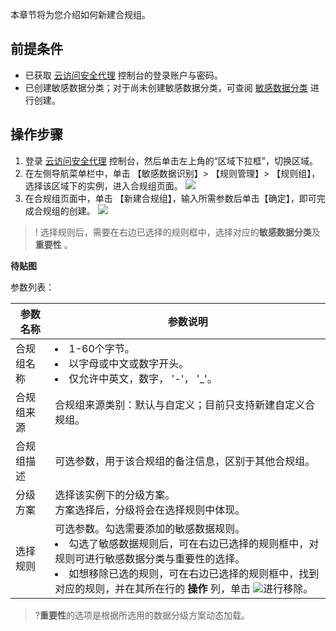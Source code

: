 本章节将为您介绍如何新建合规组。
## 前提条件
- 已获取 [云访问安全代理](https://console.cloud.tencent.com/casb) 控制台的登录账户与密码。
- 已创建敏感数据分类；对于尚未创建敏感数据分类，可查阅 [敏感数据分类](https://cloud.tencent.com/document/product/1303/56681) 进行创建。

## 操作步骤
1. 登录 [云访问安全代理](https://console.cloud.tencent.com/casb)  控制台，然后单击左上角的“区域下拉框”，切换区域。
2. 在左侧导航菜单栏中，单击 【敏感数据识别】> 【规则管理】> 【规则组】，选择该区域下的实例，进入合规组页面。
![](https://main.qcloudimg.com/raw/460e0416c586a12d0775f6225e2b2b05.png)
3. 在合规组页面中，单击 【新建合规组】，输入所需参数后单击【确定】，即可完成合规组的创建。
   ![](https://main.qcloudimg.com/raw/8e2871665590f9820ecb3028a7bda2b9.png)
>! 选择规则后，需要在右边已选择的规则框中，选择对应的**敏感数据分类**及**重要性** 。

**待贴图**

参数列表：

| 参数名称   | 参数说明                                                     |
| ---------- | ------------------------------------------------------------ |
| 合规组名称 | <li> 1-60个字节。 <li>以字母或中文或数字开头。 <li>仅允许中英文，数字， '-'， '_'。 |
| 合规组来源 | 合规组来源类别：默认与自定义；目前只支持新建自定义合规组。   |
| 合规组描述 | 可选参数，用于该合规组的备注信息，区别于其他合规组。         |
| 分级方案       | 选择该实例下的分级方案。<br>方案选择后，分级将会在选择规则中体现。  |
| 选择规则   | 可选参数。勾选需要添加的敏感数据规则。 <li>勾选了敏感数据规则后，可在右边已选择的规则框中，对规则可进行敏感数据分类与重要性的选择。<li>如想移除已选的规则，可在右边已选择的规则框中，找到对应的规则，并在其所在行的 **操作** 列，单击 ![](https://main.qcloudimg.com/raw/a6233dc6056e101aff7c5c92d9201052.png)进行移除。|

>?**重要性**的选项是根据所选用的数据分级方案动态加载。
